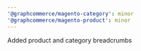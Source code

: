 ```yaml
---
'@graphcommerce/magento-category': minor
'@graphcommerce/magento-product': minor
---
```


Added product and category breadcrumbs
